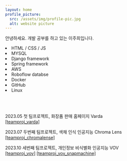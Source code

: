 ```yaml
---
layout: home
profile_picture:
  src: /assets/img/profile-pic.jpg
  alt: website picture
---
```


  안녕하세요. 개발 공부를 하고 있는 이주희입니다.
  <br>
  <LI> HTML / CSS / JS 
  <LI> MYSQL
  <LI> Django framework
  <LI> Spring framework
  <LI> AWS
  <LI> Roboflow databse 
  <LI> Docker
  <LI> GitHub
  <LI> Linux
  <br><br>
<br><br>

<p> 2023.05 첫 팀프로젝트, 화장품 판매 홈페이지 Varda
<br>
<a href="https://github.com/leejoohi/varda.git">[teamproj_varda]</a>

<p> 2023.07 두번째 팀프로젝트, 색채 인식 인공지능 Chroma Lens
<br>
<a href="https://github.com/leejoohi/chromalens.git">[teamproj_chromalense]</a>

<p> 2023.10 세번째 팀프로젝트, 개인정보 비식별화 인공지능 VOV
<br>
<a href="https://github.com/leejoohi/vov.git">[teamproj_vov]</a>
<a href="https://github.com/leejoohi/vov_snapmachine.git">[teamproj_vov_snapmachine]</a>
  